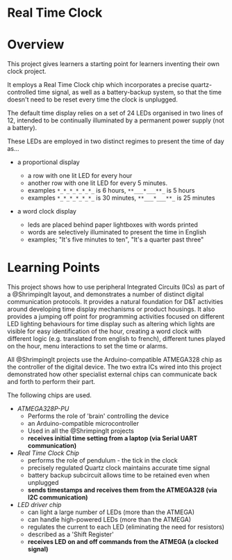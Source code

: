 Real Time Clock
===============

# Overview

This project gives learners a starting point for learners inventing their own clock project.

It employs a Real Time Clock chip which incorporates a precise quartz-controlled time signal, as well as a battery-backup system, so that the time doesn't need to be reset every time the clock is unplugged.

The default time display relies on a set of 24 LEDs organised in two lines of 12, intended to be continually illuminated by a permanent power supply (not a battery). 

These LEDs are employed in two distinct regimes to present the time of day as...

* a proportional display
    - a row with one lit LED for every hour 
    - another row with one lit LED for every 5 minutes.
    - examples `*_*_*_*_*_*_` is 6 hours, `**___*___**_` is 5 hours
    - examples `*_*_*_*_*_*_` is 30 minutes, `**___*___**_` is 25 minutes


* a word clock display
    - leds are placed behind paper lightboxes with words printed 
    - words are selectively illuminated to present the time in English
    - examples; "It's five minutes to ten", "It's a quarter past three"

# Learning Points

This project shows how to use peripheral Integrated Circuits (ICs) as part of a @ShrimpingIt layout, and demonstrates a number of distinct digital communication protocols. It provides a natural foundation for D&T activities around developing time display mechanisms or product housings. It also provides a jumping off point for programming activities focused on different LED lighting behaviours for time display such as altering which lights are visible for easy identification of the hour, creating a word clock with different logic (e.g. translated from english to french), different tunes played on the hour, menu interactions to set the time or alarms.

All @ShrimpingIt projects use the Arduino-compatible ATMEGA328 chip as the controller of the digital device. The two extra ICs wired into this project demonstrated how other specialist external chips can communicate back and forth to perform their part.

The following chips are used.

* *ATMEGA328P-PU*
	- Performs the role of 'brain' controlling the device 
	- an Arduino-compatible microcontroller
	- Used in all the @ShrimpingIt projects
	- **receives initial time setting from a laptop (via Serial UART communication)**
* *Real Time Clock Chip*
	- performs the role of pendulum - the tick in the clock
	- precisely regulated Quartz clock maintains accurate time signal
	- battery backup subcircuit allows time to be retained even when unplugged
	- **sends timestamps and receives them from the ATMEGA328 (via I2C communication)**
* *LED driver chip*
	- can light a large number of LEDs (more than the ATMEGA)
	- can handle high-powered LEDs (more than the ATMEGA)
	- regulates the current to each LED (eliminating the need for resistors)
	- described as a 'Shift Register'
	- **receives LED on and off commands from the ATMEGA (a clocked signal)**

